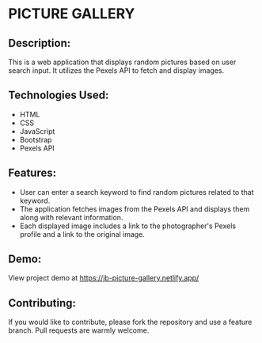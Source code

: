 # PICTURE GALLERY

## Description:

This is a web application that displays random pictures based on user search input. It utilizes the Pexels API to fetch and display images.

## Technologies Used:

- HTML
- CSS
- JavaScript
- Bootstrap
- Pexels API

## Features:

- User can enter a search keyword to find random pictures related to that keyword.
- The application fetches images from the Pexels API and displays them along with relevant information.
- Each displayed image includes a link to the photographer's Pexels profile and a link to the original image.

## Demo:

View project demo at https://jb-picture-gallery.netlify.app/

## Contributing:

If you would like to contribute, please fork the repository and use a feature branch. Pull requests are warmly welcome.
